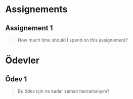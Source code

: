 # Assignements

## Assignement 1

> How much time should I spend on this assignement?

 # Ödevler

## Ödev 1

> Bu ödev için ne kadar zaman harcamalıyım?

